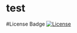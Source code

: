 # test
#License Badge
[![License](https://img.shields.io/badge/License-Boost_1.0-lightblue.svg)](https://www.boost.org/LICENSE_1_0.txt)

